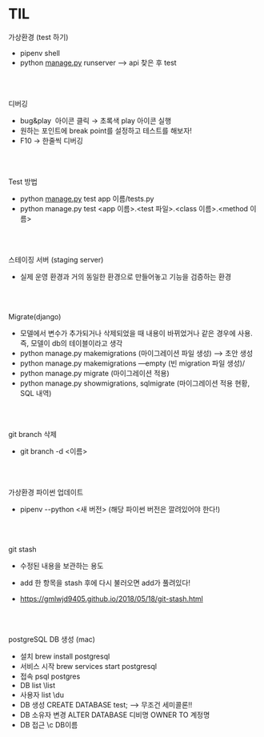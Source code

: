 # TIL

가상환경 (test 하기)

- pipenv shell
- python [manage.py](http://manage.py) runserver —> api 찾은 후 test

<br/><br/>

디버깅

- bug&play  아이콘 클릭 → 초록색 play 아이콘 실행
- 원하는 포인트에 break point를 설정하고 테스트를 해보자!
- F10 → 한줄씩 디버깅

<br/><br/>

Test 방법

- python [manage.py](http://manage.py) test app 이름/tests.py
- python manage.py test <app 이름>.<test 파일>.<class 이름>.<method 이름>

<br/><br/>

스테이징 서버 (staging server)

- 실제 운영 환경과 거의 동일한 환경으로 만들어놓고 기능을 검증하는 환경

<br/><br/>

Migrate(django)

- 모델에서 변수가 추가되거나 삭제되었을 때 내용이 바뀌었거나 같은 경우에 사용. 즉, 모델이 db의 테이블이라고 생각
- python manage.py makemigrations <app-name>  (마이그레이션 파일 생성) —> 초안 생성
- python manage.py makemigrations —empty <app-name>  (빈 migration 파일 생성)/
- python manage.py  migrate <app-name>  (마이그레이션 적용)
- python manage.py showmigrations, sqlmigrate (마이그레이션 적용 현황, SQL 내역) 

<br/><br/>
  
git branch 삭제
- git branch -d <이름>

<br/><br/>
  

가상환경 파이썬 업데이트
- pipenv --python <새 버전>
  (해당 파이썬 버전은 깔려있어야 한다!)

<br/><br/>
  
git stash
- 수정된 내용을 보관하는 용도
- add 한 항목을 stash 후에 다시 불러오면 add가 풀려있다!
- https://gmlwjd9405.github.io/2018/05/18/git-stash.html

  <br/><br/>
  

postgreSQL DB 생성 (mac)
- 설치 			 brew install postgresql
- 서비스 시작  brew services start postgresql
- 접속   		 psql postgres
- DB list	 	\list  
- 사용자 list	\du
- DB 생성 		CREATE DATABASE test;     —> 무조건 세미콜론!!
- DB 소유자 변경	ALTER DATABASE 디비명 OWNER TO 계정명
- DB 접근 \c DB이름
  
  
